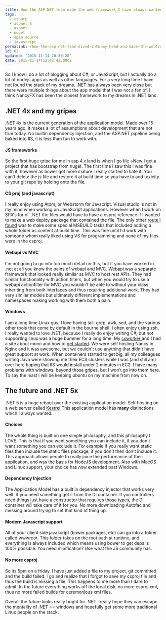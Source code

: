 ```yaml
---
title: How the ASP.NET team made the web framework I have always wanted
tags:
  - csharp
  - aspnet 5
  - aspnet
  - nuget
  - open source
  - javascript
permalink: /how-the-asp-net-team-dived-into-my-head-and-made-the-webframework-i-have-always-wanted/
id: 62
updated: '2015-11-14 20:30:28'
date: 2015-11-14T12:42:42.000Z
---
```


So I know I do a lot of blogging about C#, or JavaScript, but I actually do a lot of nodejs apps as well as other languages. For a very long time I have not found the stack of my dreams. .NET has always been very close but there were multiple things about the app model that I was not a fan of. I think NancyFX has been the closest framework to my dreams in .NET land.
<!-- more -->

## .NET 4x and my gripes

.NET 4x is the current generation of the application model. Made over 15 years ago, it makes a lot of assumptions about development that are not true today. No builtin dependency injection, and the ASP.NET pipeline being baked into IIS, it is less than fun to work with.

#### JS frameworks


So the first huge gripe for me in asp 4.x land is when I go file->New I get a project that has bootstrap from nuget. The first time I saw this I was fine with it, however as bower got more mature I really started to hate it. You can't delete the js file and restore it at build time so you have to add toxicity to your git repo by holding onto the file.


#### CS proj (and javascript)

I really enjoy using Atom, or Webstorm for Javscript. Visual studio is not in my mind when working on JavaScript applications. However when I work on SPA's for ol' .NET the files would have to have a csproj reference if I wanted to make a web deploy package that contained the file. The only other [route I found](/using-bower-and-grunt-with-a-net-app/) was to make some special MSBUILD tasks that included adding a whole folder as content at build time. This was fine until I'd work with someone whom really liked using VS for programming and none of my files were in the csproj.

#### Webapi vs MVC

I'm not going to go into too much detail on this, but if you have worked in .net at all you know the pains of webapi and MVC.  Webapi was a separate framework that looked really similar as MVC to host rest APIs. They had similar functionality with action filters, but when you would try to use a webapi actionfilter for MVC you wouldn't be able to without your class inheriting from both interfaces and thus requiring additional work. They had very similar models but ultimately different implementations and namespaces making working with them both a pain.

#### Windows

I am a long time Linux guy. I love having tail, grep, awk, sed, and the various other tools that come by default in the bourne shell. I often enjoy using zsh. I really wanted to love .NET, because I really do enjoy writing C#, but not supporting linux was a huge bummer for a long time. My [coworker ](normmaclennan.com) and I had a site about mono and how to [get started](https://github.com/maclennann/usemono-net/wiki/Getting-Started-with-Mono). We were self hosting Nancy in Nginx and it was awesome, but we couldn't use anything that didn't have great support at work. When containers started to get big, all my colleagues writing Java were showing me their ECS clusters while I was (and still am) over here hoping that IIS would install under 2 minutes in EC2. I have many problems with windows, beyond those gripes, but I won't go into them here. To say the least I will be keeping ubuntu on my machine from now on.


## The future and .NET 5x

.NET 5 is a huge reboot over the existing application model. Self hosting on a web server called [Kestrel](https://github.com/aspnet/KestrelHttpServer) This application model has **many** distinctions which I always wanted.

#### Choices

The whole thing is built on one simple philosophy, and this philosophy I LOVE. This is that if you want something you can include it, if you don't want something you can exclude it. For example if you really want static files then include the static files package, if you don't then don't include it. This approach allows people to really juice the performance of their application, and was the basis for NodeJS development. Also with MacOS and Linux support, your choice has now extended past Windows.

#### Dependency Injection

The Application Model has a built in dependency injector that works very well. If you need something get it from the DI container. If you controllers need things just have a constructor that requires those types, the DI container will take care of it for you. No more downloading Autofac and messing around trying to set that kind of thing up.

#### Modern Javascript support

All of your client side javascript (bower packages, etc) can go into a folder called wwwroot. This folder takes on the root path at runtime, and everything is always included which means using bower to get deps is 100% possible. You need minification? Use what the JS community has.

#### No more csproj

So its 5pm on a friday. I have just added a file to my project, git committed, and the build failed. I go and realize that I forgot to save my csproj file and thus the build is missing a file. This happens to me more than I dare to admit. In the future everything works off the local disk, no more csproj xml, thus no more failed builds for ceremonious xml files.


Overall the future looks really bright for .NET I really hope they can escape the mentality of .NET == windows and hopefully get some more traditional Linux people on the stack.
